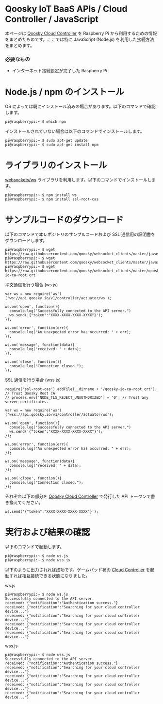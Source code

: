 Qoosky IoT BaaS APIs / Cloud Controller / JavaScript
==================
本ページは [Qoosky Cloud Controller](https://www.qoosky.io/help/api) を Raspberry Pi から利用するための情報をまとめたものです。ここでは特に JavaScript (Node.js) を利用した接続方法をまとめます。

### 必要なもの
- インターネット接続設定が完了した Raspberry Pi


Node.js / npm のインストール
==================
OS によっては既にインストール済みの場合があります。以下のコマンドで確認します。

	pi@raspberrypi:~ $ which npm

インストールされていない場合は以下のコマンドでインストールします。

	pi@raspberrypi:~ $ sudo apt-get update
	pi@raspberrypi:~ $ sudo apt-get install npm


ライブラリのインストール
==================
[websockets/ws](https://github.com/websockets/ws) ライブラリを利用します。以下のコマンドでインストールします。

	pi@raspberrypi:~ $ npm install ws
	pi@raspberrypi:~ $ npm install ssl-root-cas


サンプルコードのダウンロード
==================
以下のコマンドで本レポジトリのサンプルコードおよび SSL 通信用の証明書をダウンロードします。

	pi@raspberrypi:~ $ wget https://raw.githubusercontent.com/qoosky/websocket_clients/master/javascript/ws.js
	pi@raspberrypi:~ $ wget https://raw.githubusercontent.com/qoosky/websocket_clients/master/javascript/wss.js
	pi@raspberrypi:~ $ wget https://raw.githubusercontent.com/qoosky/websocket_clients/master/qoosky-io-ca-root.crt

平文通信を行う場合 (ws.js)

	var ws = new require('ws')('ws://api.qoosky.io/v1/controller/actuator/ws');
	
	ws.on('open', function(){
	  console.log("Successfully connected to the API server.")
	  ws.send('{"token":"XXXX-XXXX-XXXX-XXXX"}');
	});
	
	ws.on('error', function(err){
	  console.log("An unexpected error has occurred: " + err);
	});
	
	ws.on('message', function(data){
	  console.log("received: " + data);
	});
	
	ws.on('close', function(){
	  console.log("Connection closed.");
	});

SSL 通信を行う場合 (wss.js)

	require('ssl-root-cas').addFile(__dirname + '/qoosky-io-ca-root.crt'); // Trust Qoosky Root CA
	// process.env['NODE_TLS_REJECT_UNAUTHORIZED'] = '0'; // Trust any server certificates.
	
	var ws = new require('ws')('wss://api.qoosky.io/v1/controller/actuator/ws');
	
	ws.on('open', function(){
	  console.log("Successfully connected to the API server.")
	  ws.send('{"token":"XXXX-XXXX-XXXX-XXXX"}');
	});
	
	ws.on('error', function(err){
	  console.log("An unexpected error has occurred: " + err);
	});
	
	ws.on('message', function(data){
	  console.log("received: " + data);
	});
	
	ws.on('close', function(){
	  console.log("Connection closed.");
	});

それぞれ以下の部分を [Qoosky Cloud Controller](https://www.qoosky.io/help/api) で発行した API トークンで書き換えてください。

	ws.send('{"token":"XXXX-XXXX-XXXX-XXXX"}');


実行および結果の確認
==================
以下のコマンドで起動します。

	pi@raspberrypi:~ $ node ws.js
	pi@raspberrypi:~ $ node wss.js

以下のように出力されれば成功です。ゲームパッド状の [Cloud Controller](https://www.qoosky.io/help/api/cc) を起動すれば相互接続できる状態になりました。

ws.js

	pi@raspberrypi:~ $ node ws.js
	Successfully connected to the API server.
	received: {"notification":"Authentication success."}
	received: {"notification":"Searching for your cloud controller device..."}
	received: {"notification":"Searching for your cloud controller device..."}
	received: {"notification":"Searching for your cloud controller device..."}
	received: {"notification":"Searching for your cloud controller device..."}

wss.js

	pi@raspberrypi:~ $ node wss.js
	Successfully connected to the API server.
	received: {"notification":"Authentication success."}
	received: {"notification":"Searching for your cloud controller device..."}
	received: {"notification":"Searching for your cloud controller device..."}
	received: {"notification":"Searching for your cloud controller device..."}
	received: {"notification":"Searching for your cloud controller device..."}
